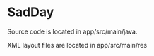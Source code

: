 # SadDay

Source code is located in app/src/main/java.

XML layout files are located in app/src/main/res

